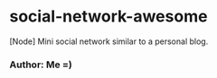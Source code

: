 # social-network-awesome
[Node] Mini social network similar to a personal blog.


### Author: Me =)
